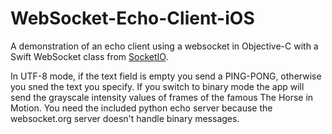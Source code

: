 # WebSocket-Echo-Client-iOS
A demonstration of an echo client using a websocket in Objective-C with a Swift WebSocket class from [SocketIO](https://github.com/socketio/socket.io-client-swift).

In UTF-8 mode, if the text field is empty you send a PING-PONG, otherwise you sned the text you specify. If you switch to binary mode the app will send the grayscale intensity values of frames of the famous The Horse in Motion. You need the included python echo server because the websocket.org server doesn't handle binary messages. 

